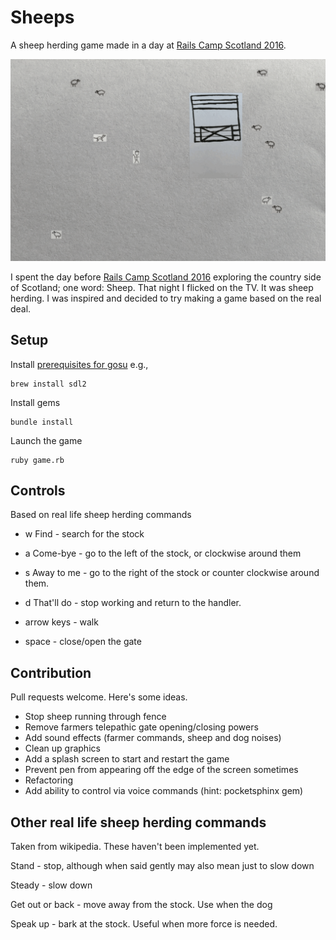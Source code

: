 # Sheeps

A sheep herding game made in a day at [Rails Camp Scotland 2016](http://scotland.railscamp.eu/).

![demo.gif](demo.gif)

I spent the day before [Rails Camp Scotland 2016](http://scotland.railscamp.eu/) exploring the country side of Scotland; one word: Sheep. That night I flicked on the TV. It was sheep herding. I was inspired and decided to try making a game based on the real deal.

## Setup

Install [prerequisites for gosu](https://github.com/gosu/gosu/wiki)
e.g.,
```
brew install sdl2
```

Install gems
```
bundle install
```

Launch the game
```
ruby game.rb
```

## Controls

Based on real life sheep herding commands

* w Find - search for the stock
* a Come-bye - go to the left of the stock, or clockwise around them
* s Away to me - go to the right of the stock or counter clockwise around them.
* d That'll do - stop working and return to the handler.

* arrow keys - walk

* space - close/open the gate

## Contribution

Pull requests welcome. Here's some ideas.
* Stop sheep running through fence
* Remove farmers telepathic gate opening/closing powers
* Add sound effects (farmer commands, sheep and dog noises)
* Clean up graphics
* Add a splash screen to start and restart the game
* Prevent pen from appearing off the edge of the screen sometimes
* Refactoring
* Add ability to control via voice commands (hint: pocketsphinx gem)


## Other real life sheep herding commands

Taken from wikipedia. These haven't been implemented yet.

Stand - stop, although when said gently may also mean just to slow down

Steady - slow down

Get out or back - move away from the stock. Use when the dog

Speak up - bark at the stock. Useful when more force is needed.
